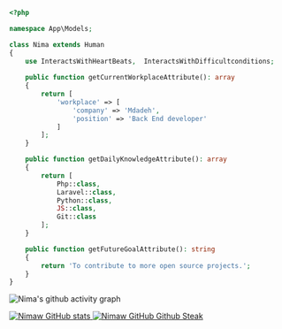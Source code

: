 ```php
<?php

namespace App\Models;

class Nima extends Human
{
    use InteractsWithHeartBeats,  InteractsWithDifficultconditions;
    
    public function getCurrentWorkplaceAttribute(): array
    {
        return [
            'workplace' => [
                'company' => 'Mdadeh',
                'position' => 'Back End developer'         
            ]
        ];
    }

    public function getDailyKnowledgeAttribute(): array
    {
        return [
            Php::class,
            Laravel::class,
            Python::class,
            JS::class,
            Git::class
        ];
    }

    public function getFutureGoalAttribute(): string
    {
        return 'To contribute to more open source projects.';
    }
}
```


![Nima's github activity graph](https://activity-graph.herokuapp.com/graph?username=Nimaw&theme=xcode)

  <a href="https://github.com/Nimaw/">
  <img src="https://github-readme-stats.vercel.app/api?username=nimaw&show_icons=true&theme=monokai" alt="Nimaw GitHub stats" />
</a>
<a href="https://github.com/Nimaw/" >
  <img src="https://github-readme-streak-stats.herokuapp.com/?user=nimaw&theme=monokai" alt="Nimaw GitHub Github Steak" />
</a>



